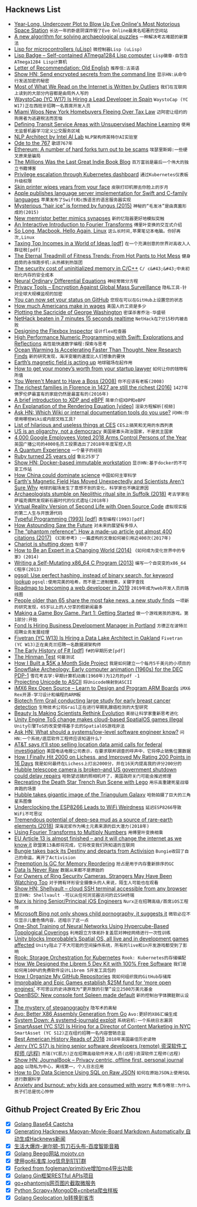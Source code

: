 ## Hacknews List


- [Year-Long, Undercover Plot to Blow Up Eve Online&#39;s Most Notorious Space Station](https://kotaku.com/the-year-long-undercover-plot-to-blow-up-eve-onlines-m-1831574442)  `长达一年的卧底阴谋炸毁了Eve Online最臭名昭著的空间站`
- [A new algorithm for solving archaeological puzzles](https://techxplore.com/news/2019-01-algorithm-archaeological-puzzles.html)  `一种解决考古难题的新算法`
- [Lisp for microcontrollers (uLisp)](http://www.ulisp.com/show?3J)  `微控制器Lisp (uLisp)`
- [Lisp Badge – Self-contained ATmega1284 Lisp computer](http://www.technoblogy.com/show?2AEE)  `Lisp徽章-自包含ATmega1284 Lisp计算机`
- [Letter of Recommendation: Old English](https://www.nytimes.com/2019/01/04/magazine/letter-of-recommendation-old-english.html)  `推荐信:古英语`
- [Show HN: Send encrypted secrets from the command line](https://www.fluidkeys.com/blog/release-0-3-send-encrypted-secrets/)  `显示HN:从命令行发送加密的秘密`
- [Most of What We Read on the Internet is Written by Outliers](https://www.reddit.com/r/slatestarcodex/comments/9rvroo/most_of_what_you_read_on_the_internet_is_written/)  `我们在互联网上读到的大部分内容都是由局外人写的`
- [WaystoCap (YC W17) Is Hiring a Lead Developer in Spain](https://careers.waystocap.com/p/4a0e303397bd-lead-software-engineer)  `WaystoCap (YC W17)正在西班牙招聘一名首席开发人员`
- [Miami Woos New York Homebuyers Fleeing Over Tax Law](https://www.bloomberg.com/news/articles/2019-01-11/miami-woos-n-y-s-tax-exiles-as-latin-american-buyers-retreat)  `迈阿密让纽约的购房者为逃避税法而苦恼`
- [Defining Transit Service Areas with Unsupervised Machine Learning](https://towardsdatascience.com/how-does-the-bay-area-commute-22f45e00419e)  `使用无监督机器学习定义公交服务区域`
- [NLP Architect by Intel AI Lab](http://nlp_architect.nervanasys.com/)  `NLP架构师英特尔AI实验室`
- [Ode to the 767](http://www.askthepilot.com/ode-to-the-767/)  `歌颂767年`
- [Ethereum: A number of hard forks turn out to be scams](https://decryptmedia.com/4439/ethereum-hard-fork-scam)  `埃瑟里斯姆:一些硬叉原来是骗局`
- [The Millions Was the Last Great Indie Book Blog](https://www.vulture.com/2019/01/the-millions-was-the-last-great-indie-book-blog.html)  `百万富翁是最后一个伟大的独立书籍博客`
- [Privilege escalation through Kubernetes dashboard](https://sysdig.com/blog/privilege-escalation-kubernetes-dashboard/)  `通过Kubernetes仪表板升级权限`
- [Skin printer wipes years from your face](https://www.bbc.co.uk/news/av/technology-46831270/ces-2019-skin-printer-wipes-years-from-your-face)  `皮肤打印机擦去你脸上的岁月`
- [Apple publishes language server implementation for Swift and C-family languages](https://github.com/apple/sourcekit-lsp)  `苹果发布了Swift和c族语言的语言服务器实现`
- [Mysterious “hair ice” is formed by fungus (2015)](http://www.bbc.co.uk/earth/story/20150727-mystical-hair-ice-riddle-solved)  `神秘的“毛发冰”是由真菌形成的(2015)`
- [New memristor better mimics synapses](https://news.umich.edu/toward-brain-like-computing-new-memristor-better-mimics-synapses/)  `新的忆阻器更好地模拟突触`
- [An Interactive Introduction to Fourier Transforms](http://www.jezzamon.com/fourier/index.html)  `傅里叶变换的交互式介绍`
- [So Long, Macbook. Hello Again, Linux](http://richardmavis.info/so-long-macbook-hello-again-linux)  `这么长时间,苹果笔记本电脑。你好再次,Linux`
- [Taxing Top Incomes in a World of Ideas [pdf]](https://www8.gsb.columbia.edu/faculty-research/sites/faculty-research/files/finance/Macro%20Workshop/toptax.pdf)  `在一个充满创意的世界对高收入人群征税[pdf]`
- [The Eternal Treadmill of Fitness Trends: From Hot Pants to Hot Mess](https://www.nytimes.com/2019/01/09/style/vintage-fitness-trends-photos.html)  `健身趋势的永恒跑步机:从热裤到热饭团`
- [The security cost of uninitialized memory in C/C&#43;&#43;](http://lists.llvm.org/pipermail/cfe-dev/2018-November/060177.html)  `C/ c&#43;&#43;中未初始化内存的安全成本`
- [Neural Ordinary Differential Equations](https://blog.acolyer.org/2019/01/09/neural-ordinary-differential-equations/)  `神经常微分方程`
- [Privacy Tools – Encryption Against Global Mass Surveillance](https://www.privacytools.io/)  `隐私工具-针对全球大规模监视的加密`
- [You can now set your status on GitHub](https://blog.github.com/changelog/2019-01-09-set-your-status/)  `您现在可以在GitHub上设置您的状态`
- [How much Americans make in wages](https://howmuch.net/articles/how-much-americans-make-in-wages)  `美国人的工资是多少`
- [Plotting the Sacricide of George Washington](https://allthingsliberty.com/2014/07/plotting-the-sacricide-of-george-washington/)  `密谋杀害乔治·华盛顿`
- [NetHack beaten in 7 minutes 15 seconds realtime](https://pellsson.github.io/)  `NetHack在7分15秒内被击败`
- [Designing the Flexbox Inspector](https://hacks.mozilla.org/2019/01/designing-the-flexbox-inspector/)  `设计flex检查器`
- [High Performance Numeric Programming with Swift: Explorations and Reflections](https://www.fast.ai/2019/01/10/swift-numerics/)  `高性能快速数字编程:探索与思考`
- [Ocean Warming Is Accelerating Faster Than Thought, New Research Finds](https://www.nytimes.com/2019/01/10/climate/ocean-warming-climate-change.html)  `新的研究发现，海洋变暖的速度比人们想象的要快`
- [Earth’s magnetic field is acting up](https://www.nature.com/articles/d41586-019-00007-1?utm_source=twt_nnc&amp;utm_medium=social&amp;utm_campaign=naturenews&amp;sf205680051=1)  `地球磁场在起作用`
- [How to get your money’s worth from your startup lawyer](https://techcrunch.com/2019/01/10/how-to-get-your-moneys-worth-from-your-startup-lawyer/)  `如何让你的钱物有所值`
- [You Weren&#39;t Meant to Have a Boss (2008)](http://www.paulgraham.com/boss.html)  `你不应该有老板(2008)`
- [The richest families in Florence in 1427 are still the richest (2016)](https://qz.com/694340/the-richest-families-in-florence-in-1427-are-still-the-richest-families-in-florence/)  `1427年佛罗伦萨最富有的家庭仍然是最富有的(2016年)`
- [A brief introduction to XDP and eBPF](https://blogs.igalia.com/dpino/2019/01/07/a-brief-introduction-to-xdp-and-ebpf/)  `简单介绍XDP和eBPF`
- [An Explanation of the Rendering Equation [video]](https://www.youtube.com/watch?v=eo_MTI-d28s)  `渲染方程解析[视频]`
- [Ask HN: Which Wiki or internal documentation tools do you use?](item?id=18874707)  `问HN:你使用哪些Wiki或内部文档工具?`
- [List of hilarious and useless things at CES](https://threader.app/thread/1083476320808398849)  `CES上搞笑和无用的东西列表`
- [US is an oligarchy, not a democracy](https://www.bbc.com/news/blogs-echochambers-27074746)  `美国是寡头政治国家，不是民主国家`
- [4,000 Google Employees Voted 2018 Arms Control Persons of the Year](https://www.armscontrol.org/pressroom/2018-acpoy-winner)  `英国广播公司的4000名员工投票选出了2018年年度军控人员`
- [A Quantum Experience](https://made2591.github.io/posts/quantum-computing)  `一个量子的经验`
- [Ruby turned 25 years old](https://github.com/ruby-no-kai/ruby25/blob/master/dave_thomas.en.md)  `鲁比25岁了`
- [Show HN: Docker-based immutable workstation](https://github.com/mikadosoftware/workstation)  `显示HN:基于docker的不可变工作站`
- [How China could dominate science](https://www.economist.com/leaders/2019/01/12/how-china-could-dominate-science)  `中国如何主宰科学`
- [Earth&#39;s Magnetic Field Has Moved Unexpectedly and Scientists Aren&#39;t Sure Why](https://www.newsweek.com/earth-magnetic-field-baffle-scientists-north-pole-siberia-canada-world-1286507)  `地球的磁场发生了意想不到的变化，科学家也不确定原因`
- [Archaeologists stumble on Neolithic ritual site in Suffolk (2018)](https://www.theguardian.com/science/2018/jun/28/archaeologists-stumble-on-neolithic-ritual-site-in-suffolk)  `考古学家在萨福克偶然发现新石器时代的仪式遗址(2018年)`
- [Virtual Reality Version of Second Life with Open Source Code](https://nwn.blogs.com/nwn/2019/01/windows-mixed-reality-firestorm-sl-vr-open-source.html)  `虚拟现实版的第二人生与开放源代码`
- [Typeful Programming (1993) [pdf]](http://lucacardelli.name/Papers/TypefulProg.pdf)  `类型编程(1993)[pdf]`
- [How Astounding Saw the Future](https://www.nytimes.com/2019/01/10/books/review/astounding-science-fiction-magazine.html)  `对未来的展望有多惊人`
- [The “phantom reference”: How a made-up article got almost 400 citations (2017)](http://retractionwatch.com/2017/11/14/phantom-reference-made-article-got-almost-400-citations/)  `《幻影参考》:一篇虚构的文章如何被引用近400次(2017年)`
- [Chariot is shutting down](https://blog.chariot.com/2019/01/10/important-update-from-chariot/)  `车停了`
- [How to Be an Expert in a Changing World (2014)](http://www.paulgraham.com/ecw.html)  `《如何成为变化世界中的专家》(2014)`
- [Writing a Self-Mutating x86_64 C Program (2013)](https://shanetully.com/2013/12/writing-a-self-mutating-x86_64-c-program/)  `编写一个自突变的x86_64 C程序(2013)`
- [pgsql: Use perfect hashing, instead of binary search, for keyword lookup](https://www.postgresql.org/message-id/flat/E1ghOVt-0007os-2V%40gemulon.postgresql.org)  `pgsql:使用完美的哈希，而不是二进制搜索，关键字查找`
- [Roadmap to becoming a web developer in 2019](https://github.com/kamranahmedse/developer-roadmap)  `2019年成为web开发人员的路线图`
- [People older than 65 share the most fake news, a new study finds](https://www.theverge.com/2019/1/9/18174631/old-people-fake-news-facebook-share-nyu-princeton)  `一项新的研究发现，65岁以上的人分享的假新闻最多`
- [Making a Game Boy Game. Part 1: Getting Started](https://invisibleup.neocities.org/articles/18/)  `做一个游戏男孩的游戏。第1部分:开始`
- [Fond Is Hiring Business Development Manager in Portland](https://jobs.lever.co/fond/b46b9441-69db-4f06-bd3a-a786ab855707)  `方德正在波特兰招聘业务发展经理`
- [Fivetran (YC W13) Is Hiring a Data Lake Architect in Oakland](https://jobs.lever.co/fivetran/04ad9d64-c158-40cf-b3f3-e9440cad7291)  `Fivetran (YC W13)正在奥克兰招聘一名数据湖架构师`
- [The Early History of F# [pdf]](https://fsharp.org/history/hopl-draft-1.pdf)  `f#的早期历史[pdf]`
- [The Hinman Test](https://avc.com/2019/01/the-hinman-test/)  `何曼测试`
- [How I Built a $5K a Month Side Project](https://campfirelabs.co/blog-1/2019/1/10/how-i-built-a-5000-per-month-side-project)  `我是如何建立一个每月5千美元的小项目的`
- [Snowflake Archeology: Early computer animation (1960s) for the DEC PDP-1](https://www.masswerk.at/nowgobang/2019/snowflake-archeology)  `雪花考古学:早期计算机动画(1960年)为12月的pdf -1`
- [Projecting Unicode to ASCII](https://www.johndcook.com/blog/2019/01/09/projecting-unicode-to-ascii/)  `将Unicode映射到ASCII`
- [iMX6 Rex Open Source – Learn to Design and Program ARM Boards](https://www.imx6rex.com/open-rex/)  `iMX6 Rex开源-学习设计和编程的ARM板`
- [Biotech firm Grail conducting large study for early breast cancer detection](https://www.sfchronicle.com/business/article/Biotech-firm-Grail-conducting-large-study-for-13510156.php)  `生物技术公司Grail正在进行早期乳腺癌检测的大型研究`
- [Beauty Is Making Scientists Rethink Evolution](https://www.nytimes.com/2019/01/09/magazine/beauty-evolution-animal.html)  `美丽让科学家重新思考进化`
- [Unity Engine ToS change makes cloud-based SpatialOS games illegal](https://arstechnica.com/gaming/2019/01/unity-engine-tos-change-makes-cloud-based-spatialos-games-illegal/)  `Unity引擎ToS的改变使得基于云的SpatialOS游戏非法`
- [Ask HN: What should a systems/low-level software engineer know?](item?id=18881649)  `问HN:一个系统/底层软件工程师应该知道什么?`
- [AT&amp;T says it’ll stop selling location data amid calls for federal investigation](https://www.washingtonpost.com/technology/2019/01/10/phone-companies-are-selling-your-location-data-now-some-lawmakers-want-federal-investigation/)  `美国电话电报公司表示，在要求联邦调查的呼声中，它将停止销售位置数据`
- [How I Finally Hit 2000 on Lichess, and Improved My Rating 200 Points in 16 Days](https://www.trapezemobile.com/2019/01/10/how-i-finally-hit-2000-on-lichess-and-improved-my-chess-rating-by-200-points-in-16-days/)  `我是如何最终在Lichess上打出2000分，并在16天内提高我的评分200分的`
- [Hubble telescope camera is broken–and US government shutdown could delay repairs](https://www.nature.com/articles/d41586-019-00094-0)  `哈勃望远镜的照相机坏了，美国政府关门可能会推迟修理`
- [Recreating the Death Star Trench Run Scene with Lego](https://blog.arduino.cc/2019/01/09/recreating-the-death-star-trench-run-scene-with-lego/)  `用乐高重建死星战壕奔跑的场景`
- [Hubble takes gigantic image of the Triangulum Galaxy](https://www.spacetelescope.org/news/heic1901/)  `哈勃拍摄了巨大的三角星系图像`
- [Underclocking the ESP8266 Leads to WiFi Weirdness](https://hackaday.com/2019/01/04/underclocking-the-esp8266-leads-to-wifi-weirdness/)  `延迟ESP8266导致WiFi不可思议`
- [Tremendous potential of deep-sea mud as a source of rare-earth elements (2018)](https://www.nature.com/articles/s41598-018-23948-5)  `深海泥浆作为稀土元素来源的巨大潜力(2018年)`
- [Using Fourier Transforms to Multiply Numbers](http://blog.robertelder.org/fast-multiplication-using-fourier-transform/)  `用傅里叶变换相乘`
- [EU Article 13 is almost finished – and it will change the internet as we know it](https://juliareda.eu/2019/01/article-13-almost-finished/)  `欧盟第13条即将完成，它将改变我们所知道的互联网`
- [Bungie takes back its Destiny and departs from Activision](https://techcrunch.com/2019/01/10/bungie-takes-back-its-destiny-and-departs-from-activision/)  `Bungie收回了自己的命运，离开了Activision`
- [Preemption Is GC for Memory Reordering](https://www.pvk.ca/Blog/2019/01/09/preemption-is-gc-for-memory-reordering/)  `抢占是用于内存重新排序的GC`
- [Data Is Never Raw](https://www.thenewatlantis.com/publications/why-data-is-never-raw)  `数据从来都不是原始的`
- [For Owners of Ring Security Cameras, Strangers May Have Been Watching Too](https://theintercept.com/2019/01/10/amazon-ring-security-camera/)  `对于拥有环形安全摄像头的人来说，陌生人可能也在观看`
- [Show HN: Shellvault – cloud SSH terminal accessible from any browser](https://www.shellvault.io/?pw_campaign=hnjan10)  `显示HN: Shellvault -可以从任何浏览器访问的云SSH终端`
- [Nurx is hiring Senior/Principal iOS Engineers](https://grnh.se/63304c1e2)  `Nurx正在招聘高级/首席iOS工程师`
- [Microsoft Bing not only shows child pornography, it suggests it](https://techcrunch.com/2019/01/10/unsafe-search/)  `微软必应不仅显示儿童色情内容，还暗示了这一点`
- [One-Shot Training of Neural Networks Using Hypercube-Based Topological Coverings](http://arxiv.org/abs/1901.02878v1)  `利用超立方体拓扑复盖层对神经网络进行一次性训练`
- [Unity blocks Improbable’s Spatial OS, all live and in development games affected](https://www.mcvuk.com/development/unity-blocks-improbables-spatial-os-all-live-and-in-development-games-affected)  `Unity阻止了不大可能的空间操作系统，所有的live和in开发游戏都受到了影响`
- [Rook: Storage Orchestration for Kubernetes](https://github.com/rook/rook)  `Rook: Kubernetes的存储编配`
- [How We Designed the Librem 5 Dev Kit with 100% Free Software](https://puri.sm/posts/how-we-designed-the-librem-5-dev-kit-with-100-free-software/)  `我们是如何用100%的免费软件设计Librem 5开发工具包的`
- [How I Organize My GitHub Repositories](https://andreicioara.com/how-i-organize-my-github-repositories-ce877db2e8b6)  `我如何组织我的GitHub存储库`
- [Improbable and Epic Games establish $25M fund for ‘more open engines’](https://techcrunch.com/2019/01/10/improbable-and-epic-games-establish-25m-fund-to-help-devs-move-to-more-open-engines-after-unity-debacle/)  `不可思议的史诗游戏为“更开放的引擎”设立2500万美元基金`
- [OpenBSD: New console font Spleen made default](https://undeadly.org/cgi?action=article;sid=20190110064857)  `新的控制台字体脾脏默认设置`
- [The mystery of steganography](https://increment.com/security/mystery-of-steganography/)  `隐写术的奥秘`
- [Avo: Better X86 Assembly Generation from Go](https://github.com/mmcloughlin/avo#readme)  `Avo:更好的X86汇编生成`
- [System Down: A systemd-journald exploit](https://www.openwall.com/lists/oss-security/2019/01/09/3)  `系统宕机:一个系统日志漏洞`
- [SmartAsset (YC S12) Is Hiring for a Director of Content Marketing in NYC](https://smartasset.com/careers/?gh_jid=4148741002)  `SmartAsset (YC S12)正在纽约招聘一名内容营销总监`
- [Best American History Reads of 2018](https://medium.com/bunk/best-american-history-reads-of-2018-226dffc7f87b)  `2018年美国最佳历史读物`
- [Jerry (YC S17) is hiring senior software developers (remote) 资深软件工程师 (远程)](https://jerry.workable.com/jobs/899520)  `杰瑞(YC肌力)正在招聘高级软件开发人员(远程)资深软件工程师(远程)`
- [Show HN: JournalBook – Privacy centric, offline first, personal journal app](https://journalbook.co.uk)  `以隐私为中心，离线第一，个人日志应用`
- [How to Do Data Science Using SQL on Raw JSON](https://rockset.com/blog/how-to-do-data-science-using-sql-on-raw-json/)  `如何在原始JSON上使用SQL进行数据科学`
- [Anxiety and burnout: why kids are consumed with worry](https://www.vox.com/first-person/2019/1/10/18174263/anxiety-kids-burnout)  `焦虑与倦怠:为什么孩子们总是忧心忡忡`

## Github Project Created By Eric Zhou

- [x] [Golang Base64 Captcha](https://github.com/mojocn/base64Captcha)
- [x] [Generating Hacknews Maoyan-Movie-Board Markdown Automatically 自动生成Hacknews新闻](https://github.com/dejavuzhou/md-genie)
- [x] [生活大爆炸-谢尔顿-剪刀石头布-百度智能音箱](https://github.com/mojocn/dueros-bang-game)
- [x] [Golang Beego网站 mojotv.cn](https://github.com/mojocn/www.mojotv.cn)
- [x] [使用go标准库,log信息到钉钉群](https://github.com/mojocn/dooger)
- [x] [Forked from fogleman/primitive增加mp4导出功能](https://github.com/mojocn/primitive)
- [x] [Golang Gin框架RESTful APIs项目](https://github.com/JJJJJJJerk/ezier-golang-web-api-framework)
- [x] [go+phantomjs网页图片截取微服务](https://github.com/mojocn/screen_shot)
- [x] [Python Scrapy+MongoDB+cnbeta爬虫样板](https://github.com/mojocn/scrapy_mongodb_boilerplate_cnbeta)
- [x] [Golang Geolocation Ip转换到省市](https://github.com/mojocn/ip2location)